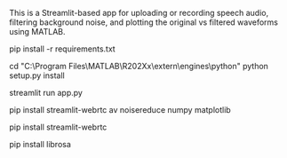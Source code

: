 This is a Streamlit-based app for uploading or recording speech audio, filtering background noise, and plotting the original vs filtered waveforms using MATLAB.

pip install -r requirements.txt

cd "C:\Program Files\MATLAB\R202Xx\extern\engines\python" python setup.py install

streamlit run app.py

pip install streamlit-webrtc av noisereduce numpy matplotlib

pip install streamlit-webrtc

pip install librosa
